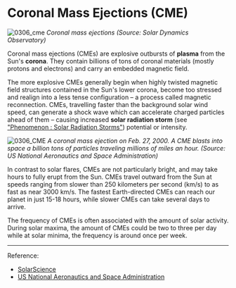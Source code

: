# Coronal Mass Ejections (CME)

![0306_cme](./static/0306_cme.jpg)
*Coronal mass ejections (Source:  Solar Dynamics Observatory)*

Coronal mass ejections (CMEs) are explosive outbursts of **plasma** from the Sun's **corona**. They contain billions of tons of coronal materials (mostly protons and electrons) and carry an embedded magnetic field.

The more explosive CMEs generally begin when highly twisted magnetic field structures contained in the Sun's lower corona, become too stressed and realign into a less tense configuration – a process called magnetic reconnection. CMEs, travelling faster than the background solar wind speed, can generate a shock wave which can accelerate charged particles ahead of them – causing increased **solar radiation storm** (see ["Phenomenon : Solar Radiation Storms"](#/en/section/phenomena/solar-radiation-storm)) potential or intensity. 

![0306_CME](./static/0306_CME.gif)
*A coronal mass ejection on Feb. 27, 2000. A CME blasts into space a billion tons of particles traveling millions of miles an hour. (Source: US National Aeronautics and Space Administration)*

In contrast to solar flares, CMEs are not particularly bright, and may take hours to fully erupt from the Sun. CMEs travel outward from the Sun at speeds ranging from slower than 250 kilometers per second (km/s) to as fast as near 3000 km/s. The fastest Earth-directed CMEs can reach our planet in just 15-18 hours, while slower CMEs can take several days to arrive. 

The frequency of CMEs is often associated with the amount of solar activity. During solar maxima, the amount of CMEs could be two to three per day while at solar minima, the frequency is around once per week.

---

Reference: 

- [SolarScience](https://solarscience.msfc.nasa.gov/CMEs.shtml)
- [US National Aeronautics and Space Administration](https://solarscience.msfc.nasa.gov/CMEs.shtml)
